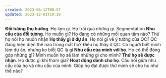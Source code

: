 ```yaml
---
created: 2023-06-12T00:57
updated: 2023-12-01T19:19
---
```

**Đối tượng thụ hưởng**. Họ làm gì. Họ trải qua những gì. Segmentation
**Nhu cầu của đối tượng**. Họ muốn gì? Họ đang có những mối quan tâm nào? Thứ họ nói họ muốn nhận
**Họ thấy gì ở dự án**. Họ nói gì về ý tưởng của QC? QC đang hiện diện thế nào trong mắt họ? Điều họ thấy ở QC. Có người biết mình làm dự án, nhưng ko biết QC là gì
**Nhu cầu của mình với họ**. Họ có thể đóng góp những gì? Mình muốn họ sẽ làm những gì cho mình?
**Thứ họ sẽ được nhận**. Họ được gì khi tham gia?
**Hoạt động dành cho họ**. Cầu nối giữa nhu cầu của họ và nhu cầu của mình. Giúp họ đạt được thứ mình sẽ cho họ như thế nào?
